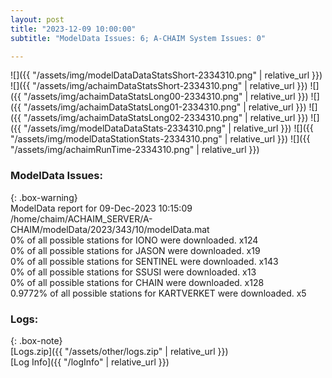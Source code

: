 ```yaml
---
layout: post
title: "2023-12-09 10:00:00"
subtitle: "ModelData Issues: 6; A-CHAIM System Issues: 0"

---
```


![]({{ "/assets/img/modelDataDataStatsShort-2334310.png" | relative_url }})
![]({{ "/assets/img/achaimDataStatsShort-2334310.png" | relative_url }})
![]({{ "/assets/img/achaimDataStatsLong00-2334310.png" | relative_url }})
![]({{ "/assets/img/achaimDataStatsLong01-2334310.png" | relative_url }})
![]({{ "/assets/img/achaimDataStatsLong02-2334310.png" | relative_url }})
![]({{ "/assets/img/modelDataDataStats-2334310.png" | relative_url }})
![]({{ "/assets/img/modelDataStationStats-2334310.png" | relative_url }})
![]({{ "/assets/img/achaimRunTime-2334310.png" | relative_url }})


### ModelData Issues:  
  
{: .box-warning}  
 ModelData report for 09-Dec-2023 10:15:09   
 /home/chaim/ACHAIM_SERVER/A-CHAIM/modelData/2023/343/10/modelData.mat   
 0% of all possible stations for IONO were downloaded. x124   
 0% of all possible stations for JASON were downloaded. x19   
 0% of all possible stations for SENTINEL were downloaded. x143   
 0% of all possible stations for SSUSI were downloaded. x13   
 0% of all possible stations for CHAIN were downloaded. x128   
 0.9772% of all possible stations for KARTVERKET were downloaded. x5   
  


### Logs:  
  
{: .box-note}  
[Logs.zip]({{ "/assets/other/logs.zip" | relative_url }})  
[Log Info]({{ "/logInfo" | relative_url }})  
